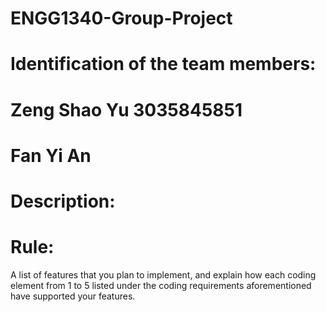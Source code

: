 # ENGG1340-Group-Project
# Identification of the team members:
# Zeng Shao Yu 3035845851
# Fan Yi An 
# Description:
# Rule:
A list of features that you plan to implement, and explain how each coding element from 1 to 5 listed under the coding requirements aforementioned have supported your features.
